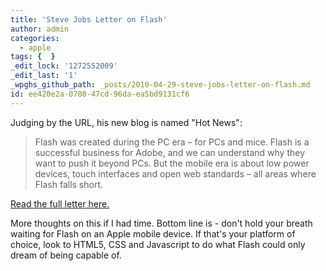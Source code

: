 ```yaml
---
title: 'Steve Jobs Letter on Flash'
author: admin
categories:
  - apple
tags: {  }
_edit_lock: '1272552009'
_edit_last: '1'
_wpghs_github_path: _posts/2010-04-29-steve-jobs-letter-on-flash.md
id: ee420e2a-0780-47cd-96da-ea5bd9131cf6
---
```

<p>Judging by the URL, his new blog is named "Hot News":</p>
<blockquote><p>Flash was created during the PC era – for PCs and mice. Flash is a successful business for Adobe, and we can understand why they want to push it beyond PCs. But the mobile era is about low power devices, touch interfaces and open web standards – all areas where Flash falls short.</p></blockquote>
<p><a href="http://www.apple.com/hotnews/thoughts-on-flash/">Read the full letter here.</a></p>
<p>More thoughts on this if I had time.  Bottom line is - don't hold your breath waiting for Flash on an Apple mobile device.  If that's your platform of choice, look to HTML5, CSS and Javascript to do what Flash could only dream of being capable of.</p>
